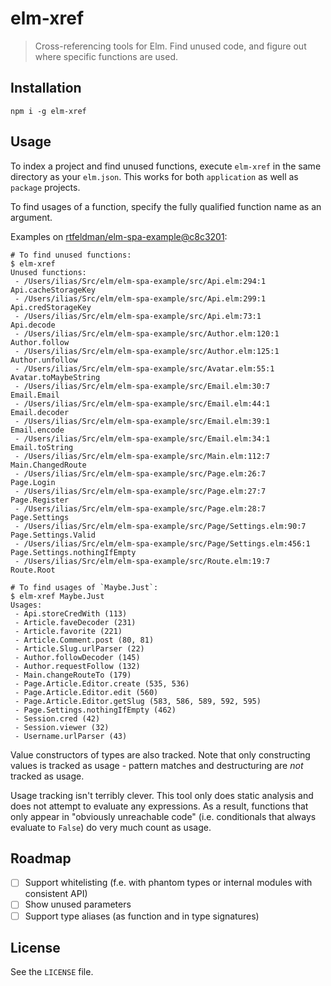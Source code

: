 # elm-xref

> Cross-referencing tools for Elm. Find unused code, and figure out where
> specific functions are used.

## Installation

```shell
npm i -g elm-xref
```

## Usage

To index a project and find unused functions, execute `elm-xref` in the same
directory as your `elm.json`. This works for both `application` as well as `package` projects.

To find usages of a function, specify the fully qualified function name as an
argument.

Examples on [rtfeldman/elm-spa-example@c8c3201](https://github.com/rtfeldman/elm-spa-example/tree/c8c3201ec0488f17c1245e1fd2293ba5bc0748d5):

```shell
# To find unused functions:
$ elm-xref
Unused functions:
 - /Users/ilias/Src/elm/elm-spa-example/src/Api.elm:294:1       Api.cacheStorageKey
 - /Users/ilias/Src/elm/elm-spa-example/src/Api.elm:299:1       Api.credStorageKey
 - /Users/ilias/Src/elm/elm-spa-example/src/Api.elm:73:1        Api.decode
 - /Users/ilias/Src/elm/elm-spa-example/src/Author.elm:120:1    Author.follow
 - /Users/ilias/Src/elm/elm-spa-example/src/Author.elm:125:1    Author.unfollow
 - /Users/ilias/Src/elm/elm-spa-example/src/Avatar.elm:55:1     Avatar.toMaybeString
 - /Users/ilias/Src/elm/elm-spa-example/src/Email.elm:30:7      Email.Email
 - /Users/ilias/Src/elm/elm-spa-example/src/Email.elm:44:1      Email.decoder
 - /Users/ilias/Src/elm/elm-spa-example/src/Email.elm:39:1      Email.encode
 - /Users/ilias/Src/elm/elm-spa-example/src/Email.elm:34:1      Email.toString
 - /Users/ilias/Src/elm/elm-spa-example/src/Main.elm:112:7      Main.ChangedRoute
 - /Users/ilias/Src/elm/elm-spa-example/src/Page.elm:26:7       Page.Login
 - /Users/ilias/Src/elm/elm-spa-example/src/Page.elm:27:7       Page.Register
 - /Users/ilias/Src/elm/elm-spa-example/src/Page.elm:28:7       Page.Settings
 - /Users/ilias/Src/elm/elm-spa-example/src/Page/Settings.elm:90:7      Page.Settings.Valid
 - /Users/ilias/Src/elm/elm-spa-example/src/Page/Settings.elm:456:1     Page.Settings.nothingIfEmpty
 - /Users/ilias/Src/elm/elm-spa-example/src/Route.elm:19:7      Route.Root

# To find usages of `Maybe.Just`:
$ elm-xref Maybe.Just
Usages:
 - Api.storeCredWith (113)
 - Article.faveDecoder (231)
 - Article.favorite (221)
 - Article.Comment.post (80, 81)
 - Article.Slug.urlParser (22)
 - Author.followDecoder (145)
 - Author.requestFollow (132)
 - Main.changeRouteTo (179)
 - Page.Article.Editor.create (535, 536)
 - Page.Article.Editor.edit (560)
 - Page.Article.Editor.getSlug (583, 586, 589, 592, 595)
 - Page.Settings.nothingIfEmpty (462)
 - Session.cred (42)
 - Session.viewer (32)
 - Username.urlParser (43)
```

Value constructors of types are also tracked. Note that only constructing values
is tracked as usage - pattern matches and destructuring are _not_ tracked as
usage.

Usage tracking isn't terribly clever. This tool only does static analysis and
does not attempt to evaluate any expressions. As a result, functions that only
appear in "obviously unreachable code" (i.e. conditionals that always evaluate
to `False`) do very much count as usage.

## Roadmap

- [ ] Support whitelisting (f.e. with phantom types or internal modules with consistent API)
- [ ] Show unused parameters
- [ ] Support type aliases (as function and in type signatures)

## License

See the `LICENSE` file.
